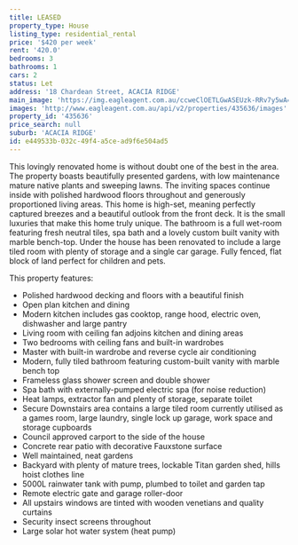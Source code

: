 ```yaml
---
title: LEASED
property_type: House
listing_type: residential_rental
price: '$420 per week'
rent: '420.0'
bedrooms: 3
bathrooms: 1
cars: 2
status: Let
address: '18 Chardean Street, ACACIA RIDGE'
main_image: 'https://img.eagleagent.com.au/ccweClOETLGwASEUzk-RRv7y5wA=/1280x854/smart/https://s3-us-west-2.amazonaws.com/eagleagent-orig/images/6826295/416485193-image-M.jpg'
images: 'http://www.eagleagent.com.au/api/v2/properties/435636/images'
property_id: '435636'
price_search: null
suburb: 'ACACIA RIDGE'
id: e449533b-032c-49f4-a5ce-ad9f6e504ad5
---
```

This lovingly renovated home is without doubt one of the best in the area. The property boasts beautifully presented gardens, with low maintenance mature native plants and sweeping lawns. The inviting spaces continue inside with polished hardwood floors throughout and generously proportioned living areas. This home is high-set, meaning perfectly captured breezes and a beautiful outlook from the front deck. It is the small luxuries that make this home truly unique. The bathroom is a full wet-room featuring fresh neutral tiles, spa bath and a lovely custom built vanity with marble bench-top. Under the house has been renovated to include a large tiled room with plenty of storage and a single car garage. Fully fenced, flat block of land perfect for children and pets.

This property features:
* Polished hardwood decking and floors with a beautiful finish
* Open plan kitchen and dining
* Modern kitchen includes gas cooktop, range hood, electric oven, dishwasher and large pantry
* Living room with ceiling fan adjoins kitchen and dining areas
* Two bedrooms with ceiling fans and built-in wardrobes
* Master with built-in wardrobe and reverse cycle air conditioning
* Modern, fully tiled bathroom featuring custom-built vanity with marble bench top
* Frameless glass shower screen and double shower
* Spa bath with externally-pumped electric spa (for noise reduction)
* Heat lamps, extractor fan and plenty of storage, separate toilet
* Secure Downstairs area contains a large tiled room currently utilised as a games room, large laundry, single lock up garage, work space and storage cupboards
* Council approved carport to the side of the house
* Concrete rear patio with decorative Fauxstone surface
* Well maintained, neat gardens
* Backyard with plenty of mature trees, lockable Titan garden shed, hills hoist clothes line
* 5000L rainwater tank with pump, plumbed to toilet and garden tap
* Remote electric gate and garage roller-door
* All upstairs windows are tinted with wooden venetians and quality curtains
* Security insect screens throughout
* Large solar hot water system (heat pump)